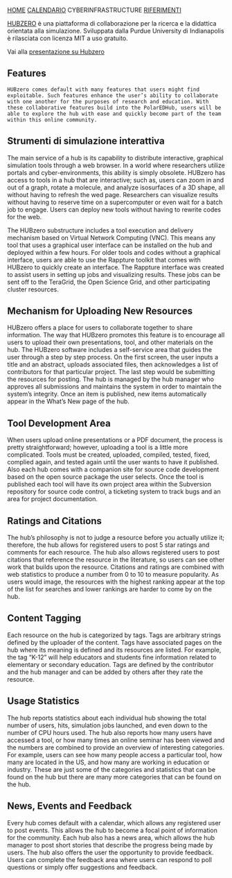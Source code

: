 [HOME](https://simlabunipr.github.io/) [CALENDARIO](https://simlabunipr.github.io/calendario.html)  CYBERINFRASTRUCTURE   [RIFERIMENTI](https://simlabunipr.github.io/riferimenti.html)

[HUBZERO](https://hubzero.org/services/opensource) è una piattaforma di collaborazione per la ricerca e la didattica orientata alla simulazione. Sviluppata dalla Purdue University di Indianapolis è rilasciata con licenza MIT a uso gratuito.

Vai alla [presentazione su Hubzero](https://help.hubzero.org/app/site/resources/2016/01/01482//McLennanInterviewV2MP4.mp4)


## Features
	HUBzero comes default with many features that users might find exploitable. Such features enhance the user’s ability to collaborate with one another for the purposes of research and education. With these collaborative features build into the PolarEDHub, users will be able to explore the hub with ease and quickly become part of the team within this online community. 

## Strumenti di simulazione interattiva
The main service of a hub is its capability to distribute interactive, graphical simulation tools through a web browser. In a world where researchers utilize portals and cyber-environments, this ability is simply obsolete.  HUBzero has access to tools in a hub that are interactive; such as, users can zoom in and out of a graph, rotate a molecule, and analyze isosurfaces of a 3D shape, all without having to refresh the wed page.  Researchers can visualize results without having to reserve time on a supercomputer or even wait for a batch job to engage. Users can deploy new tools without having to rewrite codes for the web. 

The HUBzero substructure includes a tool execution and delivery mechanism based on Virtual Network Computing (VNC).   This means any tool that uses a graphical user interface can be installed on the hub and deployed within a few hours. For older tools and codes without a graphical interface, users are able to use the Rappture toolkit that comes with HUBzero to quickly create an interface. The Rappture interface was created to assist users in setting up jobs and visualizing results. These jobs can be sent off to the TeraGrid, the Open Science Grid, and other participating cluster resources.

## Mechanism for Uploading New Resources
HUBzero offers a place for users to collaborate together to share information. The way that HUBzero promotes this feature is to encourage all users to upload their own presentations, tool, and other materials on the hub. The HUBzero software includes a self-service area that guides the user through a step by step process. On the first screen, the user inputs a title and an abstract, uploads associated files, then acknowledges a list of contributors for that particular project. The last step would be submitting the resources for posting. The hub is managed by the hub manager who approves all submissions and maintains the system in order to maintain the system’s integrity.  Once an item is published, new items automatically appear in the What’s New page of the hub.

## Tool Development Area
When users upload online presentations or a PDF document, the process is pretty straightforward; however, uploading a tool is a little more complicated. Tools must be created, uploaded, compiled, tested, fixed, complied again, and tested again until the user wants to have it published.  Also each hub comes with a companion site for source code development based on the open source package the user selects. Once the tool is published each tool will have its own project area within the Subversion repository for source code control, a ticketing system to track bugs and an area for project documentation.

## Ratings and Citations
The hub’s philosophy is not to judge a resource before you actually utilize it; therefore, the hub allows for registered users to post 5 star ratings and comments for each resource. The hub also allows registered users to post citations that reference the resource in the literature, so users can see other work that builds upon the resource. Citations and ratings are combined with web statistics to produce a number from 0 to 10 to measure popularity. As users would image, the resources with the highest ranking appear at the top of the list for searches and lower rankings are harder to come by on the hub.

## Content Tagging
Each resource on the hub is categorized by tags.  Tags are arbitrary strings defined by the uploader of the content. Tags have associated pages on the hub where its meaning is defined and its resources are listed.  For example, the tag “K-12” will help educators and students fine information related to elementary or secondary education. Tags are defined by the contributor and the hub manager and can be added by others after they rate the resource.

## Usage Statistics
The hub reports statistics about each individual hub showing the total number of users, hits, simulation jobs launched, and even down to the number of CPU hours used. The hub also reports how many users have accessed a tool, or how many times an online seminar has been viewed and the numbers are combined to provide an overview of interesting categories. For example, users can see how many people access a particular tool, how many are located in the US, and how many are working in education or industry.  These are just some of the categories and statistics that can be found on the hub but there are many more categories that can be found on the hub.

## News, Events and Feedback
Every hub comes default with a calendar, which allows any registered user to post events. This allows the hub to become a focal point of information for the community.  Each hub also has a news area, which allows the hub manager to post short stories that describe the progress being made by users. The hub also offers the user the opportunity to provide feedback.  Users can complete the feedback area where users can respond to poll questions or simply offer suggestions and feedback.

